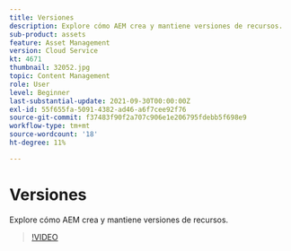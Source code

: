 ```yaml
---
title: Versiones
description: Explore cómo AEM crea y mantiene versiones de recursos.
sub-product: assets
feature: Asset Management
version: Cloud Service
kt: 4671
thumbnail: 32052.jpg
topic: Content Management
role: User
level: Beginner
last-substantial-update: 2021-09-30T00:00:00Z
exl-id: 55f655fa-5091-4382-ad46-a6f7cee92f76
source-git-commit: f37483f90f2a707c906e1e206795fdebb5f698e9
workflow-type: tm+mt
source-wordcount: '18'
ht-degree: 11%

---
```


# Versiones

Explore cómo AEM crea y mantiene versiones de recursos.

>[!VIDEO](https://video.tv.adobe.com/v/32052/?quality=12&learn=on&hidetitle=true)
